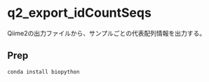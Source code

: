 # q2_export_idCountSeqs
Qiime2の出力ファイルから、サンプルごとの代表配列情報を出力する。

## Prep
```Bash
conda install biopython
```